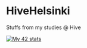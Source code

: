 # HiveHelsinki
Stuffs from my studies @ Hive

[![My 42 stats](https://badge42.herokuapp.com/api/stats/phakakos?privacyEmail=true)](https://github.com/randommuser)
